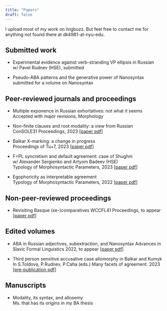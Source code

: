 ```yaml
---
title: "Papers"
draft: false
---
```


I upload most of my work on lingbuzz. But feel free to contact me for anything not found there at dk4981-at-nyu-edu.

## Submitted work

+ Experimental evidence against verb-stranding VP ellipsis in Russian\
 w/ Pavel Rudnev (HSE), submitted
   
+ Pseudo-ABA patterns and the generative power of Nanosyntax\
  submitted for a volume on Nanosyntax

## Peer-reviewed journals and proceedings

  + Multiple exponence in Russian exhortatives: not what it seems\
  Accepted with major revisions, Morphology 

  + Non-finite clauses and root modality: a view from Russian  
  ConSOLE31 Proceedings, 2023 [[paper pdf](console31.pdf)] 

  + Balkar X-marking: a change in progress  
   Proceedings of Tu+7, 2023 [[paper pdf](BalkarX.pdf)] 
   
   + F=PL syncretism and default agreement: case of Shughni  
   w/ Alexander Sergienko and Artyom Badeev (HSE)  
   Typology of Morphosyntactic Parameters, 2023 [[paper pdf](TMP22.pdf)] 
   
   + Egophoricity as interpretable agreement  
   Typology of Morphosyntactic Parameters, 2022 [[paper pdf](TMP21.pdf)] 
   
## Non-peer-reviewed proceedings

  + Revisiting Basque (xe-)comparatives
  WCCFL41 Proceedings, to appear  [[paper pdf](wccfl41.pdf)] 
 
   
## Edited volumes
   
   + ABA in Russian adjectives, subextraction, and Nanosyntax
      Advances in Slavic Formal Linguistics 2022, to appear [[paper pdf](fdsl2022.pdf)]
   
   + Third person sensitive accusative case allomorphy in Balkar and Kumyk  
   In S.Toldova, P.Rudnev, P.Caha (eds.) Many facets of agreement. 2023  
   [[pre-publication pdf](3PersCase.pdf)] 
   
 ## Manuscripts

+ Modality, its syntax, and allosemy  
Ms. that has its origins in my BA thesis


